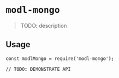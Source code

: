 # `modl-mongo`

> TODO: description

## Usage

```
const modlMongo = require('modl-mongo');

// TODO: DEMONSTRATE API
```
